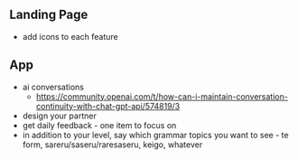## Landing Page
- add icons to each feature

## App
- ai conversations
  - https://community.openai.com/t/how-can-i-maintain-conversation-continuity-with-chat-gpt-api/574819/3
- design your partner
- get daily feedback - one item to focus on
- in addition to your level, say which grammar topics you want to see - te form, sareru/saseru/raresaseru, keigo, whatever